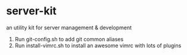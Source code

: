 server-kit
=======

an utility kit for server management & development

1. Run git-config.sh to add git common aliases
2. Run install-vimrc.sh to install an awesome vimrc with lots of plugins
